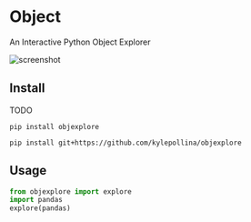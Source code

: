 # Object
An Interactive Python Object Explorer

![screenshot](images/screenshot.png)


## Install

TODO 
```
pip install objexplore
```

```
pip install git+https://github.com/kylepollina/objexplore
```

## Usage

```python
from objexplore import explore
import pandas
explore(pandas)
```
